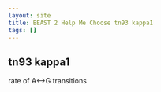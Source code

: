 ```yaml
---
layout: site
title: BEAST 2 Help Me Choose tn93 kappa1
tags: []
---
```


## tn93 kappa1

rate of A<->G transitions
